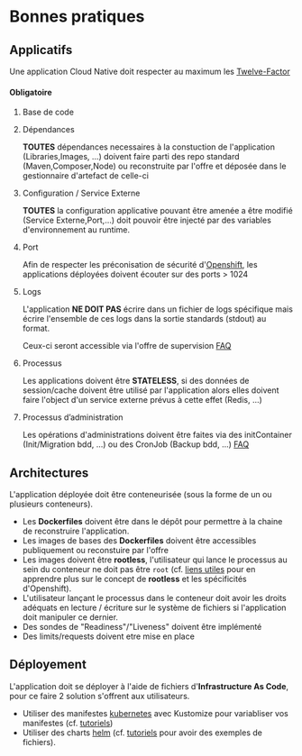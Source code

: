 # Bonnes pratiques

## Applicatifs

Une application Cloud Native doit respecter au maximum les [Twelve-Factor](https://12factor.net/fr/)

#### Obligatoire

1. Base de code
   
2. Dépendances
    
    __TOUTES__ dépendances necessaires à la constuction de l'application (Libraries,Images, ...) doivent faire parti des repo standard (Maven,Composer,Node) ou reconstruite par l'offre et déposée dans le gestionnaire d'artefact de celle-ci

3. Configuration / Service Externe

    __TOUTES__ la configuration applicative pouvant être amenée a être modifié (Service Externe,Port,...) doit pouvoir être injecté par des variables d'environnement au runtime.

4. Port

    Afin de respecter les préconisation de sécurité d'[Openshift](https://docs.openshift.com/container-platform/4.12/openshift_images/create-images.html), les applications déployées doivent écouter sur des ports > 1024

5. Logs
    
    L'application __NE DOIT PAS__ écrire dans un fichier de logs spécifique mais écrire l'ensemble de ces logs dans la sortie standards (stdout) au format.
    
    Ceux-ci seront accessible via l'offre de supervision [FAQ](/faq)

6. Processus

    Les applications doivent être __STATELESS__, si des données de session/cache doivent être utilisé par l'application alors elles doivent faire l'object d'un service externe prévus à cette effet (Redis, ...)
   
7. Processus d’administration

    Les opérations d'administrations doivent être faites via des initContainer (Init/Migration bdd, ...) ou des CronJob (Backup bdd, ...) [FAQ](/faq)

## Architectures

L'application déployée doit être conteneurisée (sous la forme de un ou plusieurs conteneurs).
  - Les __Dockerfiles__ doivent être dans le dépôt pour permettre à la chaine de reconstruire l'application.
  - Les images de bases des __Dockerfiles__ doivent être accessibles publiquement ou reconstuire par l'offre
  - Les images doivent être __rootless__, l'utilisateur qui lance le processus au sein du conteneur ne doit pas être `root` (cf. [liens utiles](/doc/utils) pour en apprendre plus sur le concept de __rootless__ et les spécificités d'Openshift).
  - L'utilisateur lançant le processus dans le conteneur doit avoir les droits adéquats en lecture / écriture sur le système de fichiers si l'application doit manipuler ce dernier.
  - Des sondes de "Readiness"/"Liveness" doivent être implémenté
  - Des limits/requests doivent etre mise en place 

## Déployement

L'application doit se déployer à l'aide de fichiers d'__Infrastructure As Code__, pour ce faire 2 solution s'offrent aux utilisateurs.
 - Utiliser des manifestes [kubernetes](https://kubernetes.io/) avec Kustomize pour variabliser vos manifestes (cf. [tutoriels](/doc/tutorials))
 - Utiliser des charts [helm](https://helm.sh/) (cf. [tutoriels](/doc/tutorials) pour avoir des exemples de fichiers).
